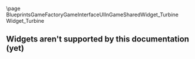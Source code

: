\page BlueprintsGameFactoryGameInterfaceUIInGameSharedWidget_Turbine Widget_Turbine
## Widgets aren't supported by this documentation (yet)
